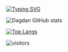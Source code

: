 
[![Typing SVG](https://readme-typing-svg.herokuapp.com?color=%2326F711&lines=Welcome;My+name+is+Dagdan;I+am+frontend+developer)](https://git.io/typing-svg)

![Dagdan GitHub stats](https://github-readme-stats.vercel.app/api?username=gylychmedov&count_private=true&theme=chartreuse-dark&show_icons=true&hide_border=true)

<!-- [![Readme Card](https://github-readme-stats.vercel.app/api/pin/?username=gylychmedov&theme=chartreuse-dark&repo=gylychmedov&hide_border=true)](https://github.com/gylychmedov/gylychmedov) -->

[![Top Langs](https://github-readme-stats.vercel.app/api/top-langs/?username=gylychmedov&theme=chartreuse-dark&hide_border=true)](https://github.com/ezkahan/ezkahan)

![visitors](https://visitor-badge.laobi.icu/badge?page_id=gylychmedov)
